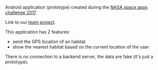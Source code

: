 Android application (prototype) created during the [NASA space apps challenge 2017](https://2017.spaceappschallenge.org/).

Link to our [team project](https://2017.spaceappschallenge.org/challenges/our-ecological-neighborhood/migratory-travels-and-travel-stories/teams/gratitude-to-the-crane/project).

This application has 2 features:

- send the GPS location of an habitat
- show the nearest habitat based on the current location of the user

There is no connection to a backend server, the data are fake (it's just a prototype). 
